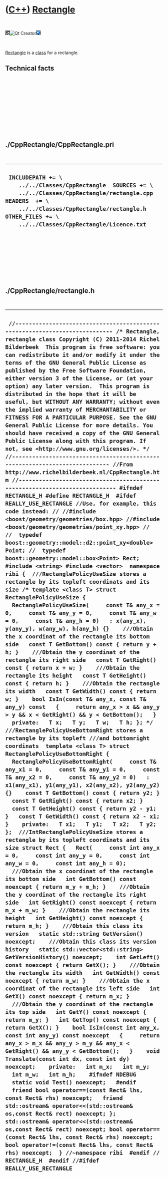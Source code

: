 
 

 

 

 

 

([C++](Cpp.md)) [Rectangle](CppRectangle.md)
==============================================

 

![STL](PicStl.png)![Qt
Creator](PicQtCreator.png)![Lubuntu](PicLubuntu.png)

 

[Rectangle](CppRectangle.md) is a [class](CppClass.md) for a
rectangle.

Technical facts
---------------

 

 

 

 

 

 

./CppRectangle/CppRectangle.pri
-------------------------------

 

  --------------------------------------------------------------------------------------------------------------------------------------------------------------------------------------------------------------------------------------
  ` INCLUDEPATH += \     ../../Classes/CppRectangle  SOURCES += \     ../../Classes/CppRectangle/rectangle.cpp  HEADERS  += \     ../../Classes/CppRectangle/rectangle.h  OTHER_FILES += \     ../../Classes/CppRectangle/Licence.txt`
  --------------------------------------------------------------------------------------------------------------------------------------------------------------------------------------------------------------------------------------

 

 

 

 

 

./CppRectangle/rectangle.h
--------------------------

 

  -------------------------------------------------------------------------------------------------------------------------------------------------------------------------------------------------------------------------------------------------------------------------------------------------------------------------------------------------------------------------------------------------------------------------------------------------------------------------------------------------------------------------------------------------------------------------------------------------------------------------------------------------------------------------------------------------------------------------------------------------------------------------------------------------------------------------------------------------------------------------------------------------------------------------------------------------------------------------------------------------------------------------------------------------------------------------------------------------------------------------------------------------------------------------------------------------------------------------------------------------------------------------------------------------------------------------------------------------------------------------------------------------------------------------------------------------------------------------------------------------------------------------------------------------------------------------------------------------------------------------------------------------------------------------------------------------------------------------------------------------------------------------------------------------------------------------------------------------------------------------------------------------------------------------------------------------------------------------------------------------------------------------------------------------------------------------------------------------------------------------------------------------------------------------------------------------------------------------------------------------------------------------------------------------------------------------------------------------------------------------------------------------------------------------------------------------------------------------------------------------------------------------------------------------------------------------------------------------------------------------------------------------------------------------------------------------------------------------------------------------------------------------------------------------------------------------------------------------------------------------------------------------------------------------------------------------------------------------------------------------------------------------------------------------------------------------------------------------------------------------------------------------------------------------------------------------------------------------------------------------------------------------------------------------------------------------------------------------------------------------------------------------------------------------------------------------------------------------------------------------------------------------------------------------------------------------------------------------------------------------------------------------------------------------------------------------------------------------------------------------------------------------------------------------------------------------------------------------------------------------------------------------------------------------------------------------------------------------------------------------------------------------------------------------------------------------------------------------------------------------------------------------------------------------------------------------------------------------------------------------------------------------------------------------------------------------------------------------------------------------------------------------------------------------------------------------------------------------------------------------------------------------------------------------------------------------------------------------------------------------------------------------------------------------------------------------------------------------------------------------------------------------------------------------------------------------------------------
  ` //--------------------------------------------------------------------------- /* Rectangle, rectangle class Copyright (C) 2011-2014 Richel Bilderbeek  This program is free software: you can redistribute it and/or modify it under the terms of the GNU General Public License as published by the Free Software Foundation, either version 3 of the License, or (at your option) any later version.  This program is distributed in the hope that it will be useful, but WITHOUT ANY WARRANTY; without even the implied warranty of MERCHANTABILITY or FITNESS FOR A PARTICULAR PURPOSE. See the GNU General Public License for more details. You should have received a copy of the GNU General Public License along with this program. If not, see <http://www.gnu.org/licenses/>. */ //--------------------------------------------------------------------------- //From http://www.richelbilderbeek.nl/CppRectangle.htm //--------------------------------------------------------------------------- #ifndef RECTANGLE_H #define RECTANGLE_H  #ifdef REALLY_USE_RECTANGLE //Use, for example, this code instead: // //#include <boost/geometry/geometries/box.hpp> //#include <boost/geometry/geometries/point_xy.hpp> // //  typedef boost::geometry::model::d2::point_xy<double> Point; //  typedef boost::geometry::model::box<Point> Rect;   #include <string> #include <vector>  namespace ribi {  ///RectanglePolicyUseSize stores a rectangle by its topleft coordinats and its size /* template <class T> struct RectanglePolicyUseSize {   RectanglePolicyUseSize(     const T& any_x = 0,     const T& any_y = 0,     const T& any_w = 0,     const T& any_h = 0)   : x(any_x), y(any_y), w(any_w), h(any_h) {}    ///Obtain the x coordinat of the rectangle its bottom side   const T GetBottom() const { return y + h; }    ///Obtain the y coordinat of the rectangle its right side   const T GetRight() const { return x + w; }    ///Obtain the rectangle its height   const T GetHeight() const { return h; }    ///Obtain the rectangle its width   const T GetWidth() const { return w; }    bool IsIn(const T& any_x, const T& any_y) const   {     return any_x > x && any_y > y && x < GetRight() && y < GetBottom();   }    private:   T x;   T y;   T w;   T h; }; */  ///RectanglePolicyUseBottomRight stores a rectangle by its topleft ///and bottomright coordinats  template <class T> struct RectanglePolicyUseBottomRight {   RectanglePolicyUseBottomRight(     const T& any_x1 = 0,     const T& any_y1 = 0,     const T& any_x2 = 0,     const T& any_y2 = 0)   : x1(any_x1), y1(any_y1), x2(any_x2), y2(any_y2) {}    const T GetBottom() const { return y2; }   const T GetRight() const { return x2; }   const T GetHeight() const { return y2 - y1; }   const T GetWidth() const { return x2 - x1; }    private:   T x1;   T y1;   T x2;   T y2; };  ///IntRectanglePolicyUseSize stores a rectangle by its topleft coordinats and its size struct Rect {   Rect(     const int any_x = 0,     const int any_y = 0,     const int any_w = 0,     const int any_h = 0);    ///Obtain the x coordinat of the rectangle its bottom side   int GetBottom() const noexcept { return m_y + m_h; }    ///Obtain the y coordinat of the rectangle its right side   int GetRight() const noexcept { return m_x + m_w; }    ///Obtain the rectangle its height   int GetHeight() const noexcept { return m_h; }    ///Obtain this class its version   static std::string GetVersion() noexcept;    ///Obtain this class its version history   static std::vector<std::string> GetVersionHistory() noexcept;    int GetLeft() const noexcept { return GetX(); }    ///Obtain the rectangle its width   int GetWidth() const noexcept { return m_w; }    ///Obtain the x coordinat of the rectangle its left side   int GetX() const noexcept { return m_x; }    ///Obtain the y coordinat of the rectangle its top side   int GetY() const noexcept { return m_y; }   int GetTop() const noexcept { return GetX(); }    bool IsIn(const int any_x, const int any_y) const noexcept   {     return any_x > m_x && any_y > m_y && any_x < GetRight() && any_y < GetBottom();   }    void Translate(const int dx, const int dy) noexcept;    private:   int m_x;   int m_y;   int m_w;   int m_h;    #ifndef NDEBUG   static void Test() noexcept;   #endif    friend bool operator==(const Rect& lhs, const Rect& rhs) noexcept;   friend std::ostream& operator<<(std::ostream& os,const Rect& rect) noexcept; };  std::ostream& operator<<(std::ostream& os,const Rect& rect) noexcept; bool operator==(const Rect& lhs, const Rect& rhs) noexcept; bool operator!=(const Rect& lhs, const Rect& rhs) noexcept;  } //~namespace ribi  #endif // RECTANGLE_H  #endif //#ifdef REALLY_USE_RECTANGLE`
  -------------------------------------------------------------------------------------------------------------------------------------------------------------------------------------------------------------------------------------------------------------------------------------------------------------------------------------------------------------------------------------------------------------------------------------------------------------------------------------------------------------------------------------------------------------------------------------------------------------------------------------------------------------------------------------------------------------------------------------------------------------------------------------------------------------------------------------------------------------------------------------------------------------------------------------------------------------------------------------------------------------------------------------------------------------------------------------------------------------------------------------------------------------------------------------------------------------------------------------------------------------------------------------------------------------------------------------------------------------------------------------------------------------------------------------------------------------------------------------------------------------------------------------------------------------------------------------------------------------------------------------------------------------------------------------------------------------------------------------------------------------------------------------------------------------------------------------------------------------------------------------------------------------------------------------------------------------------------------------------------------------------------------------------------------------------------------------------------------------------------------------------------------------------------------------------------------------------------------------------------------------------------------------------------------------------------------------------------------------------------------------------------------------------------------------------------------------------------------------------------------------------------------------------------------------------------------------------------------------------------------------------------------------------------------------------------------------------------------------------------------------------------------------------------------------------------------------------------------------------------------------------------------------------------------------------------------------------------------------------------------------------------------------------------------------------------------------------------------------------------------------------------------------------------------------------------------------------------------------------------------------------------------------------------------------------------------------------------------------------------------------------------------------------------------------------------------------------------------------------------------------------------------------------------------------------------------------------------------------------------------------------------------------------------------------------------------------------------------------------------------------------------------------------------------------------------------------------------------------------------------------------------------------------------------------------------------------------------------------------------------------------------------------------------------------------------------------------------------------------------------------------------------------------------------------------------------------------------------------------------------------------------------------------------------------------------------------------------------------------------------------------------------------------------------------------------------------------------------------------------------------------------------------------------------------------------------------------------------------------------------------------------------------------------------------------------------------------------------------------------------------------------------------------------------------------------------------------

 

 

 

 

 

./CppRectangle/rectangle.cpp
----------------------------

 

  ----------------------------------------------------------------------------------------------------------------------------------------------------------------------------------------------------------------------------------------------------------------------------------------------------------------------------------------------------------------------------------------------------------------------------------------------------------------------------------------------------------------------------------------------------------------------------------------------------------------------------------------------------------------------------------------------------------------------------------------------------------------------------------------------------------------------------------------------------------------------------------------------------------------------------------------------------------------------------------------------------------------------------------------------------------------------------------------------------------------------------------------------------------------------------------------------------------------------------------------------------------------------------------------------------------------------------------------------------------------------------------------------------------------------------------------------------------------------------------------------------------------------------------------------------------------------------------------------------------------------------------------------------------------------------------------------------------------------------------------------------------------------------------------------------------------------------------------------------------------------------------------------------------------------------------------------------------------------------------------------------------------------------------------------------------------------------------------------------------------------------------------------------------------------------------------------------------------------------------------------------------------------------------------------------------------------------------------------------------------------------------------------------------------------------------------------------------------------------------------------------------------------------------------------------------------------------------------------------------------------------------------------------------------------------
  ` //--------------------------------------------------------------------------- /* Rectangle, rectangle class Copyright (C) 2011-2014 Richel Bilderbeek  This program is free software: you can redistribute it and/or modify it under the terms of the GNU General Public License as published by the Free Software Foundation, either version 3 of the License, or (at your option) any later version.  This program is distributed in the hope that it will be useful, but WITHOUT ANY WARRANTY; without even the implied warranty of MERCHANTABILITY or FITNESS FOR A PARTICULAR PURPOSE. See the GNU General Public License for more details. You should have received a copy of the GNU General Public License along with this program. If not, see <http://www.gnu.org/licenses/>. */ //--------------------------------------------------------------------------- //From http://www.richelbilderbeek.nl/CppRectangle.htm //--------------------------------------------------------------------------- #ifdef REALLY_USE_RECTANGLE  #include "rectangle.h"  #include <iostream> #include <stdexcept>  #include "trace.h"  ribi::Rect::Rect(     const int any_x,     const int any_y,     const int any_w,     const int any_h)   : m_x(any_x),     m_y(any_y),     m_w(any_w),     m_h(any_h) {   if (any_w < 0.0) throw std::logic_error("Cannot create Rect with negative width");   if (any_h < 0.0) throw std::logic_error("Cannot create Rect with negative height"); }  std::string ribi::Rect::GetVersion() noexcept {   return "1.0"; }  std::vector<std::string> ribi::Rect::GetVersionHistory() noexcept {   return {     "2011-08-20: Version 1.0: initial version"   }; }  #ifndef NDEBUG void ribi::Rect::Test() noexcept {   {     static bool is_tested{false};     if (is_tested) return;     is_tested = true;   }   const TestTimer test_timer(__func__,__FILE__,1.0); } #endif  void ribi::Rect::Translate(const int dx, const int dy) noexcept {   this->m_x += dx;   this->m_y += dy; }  std::ostream& ribi::operator<<(std::ostream& os,const Rect& rect) noexcept {   os     << "<Rect>"     << "<x>"       << rect.m_x     << "</x>"     << "<y>"       << rect.m_y     << "</y>"     << "<w>"       << rect.m_w     << "</w>"     << "<h>"       << rect.m_h     << "</h>"     << "</Rect>";   return os; }  bool ribi::operator==(const Rect& lhs, const Rect& rhs) noexcept {   return        lhs.m_x == rhs.m_x     && lhs.m_y == rhs.m_y     && lhs.m_w == rhs.m_w     && lhs.m_h == rhs.m_h; }  bool ribi::operator!=(const Rect& lhs, const Rect& rhs) noexcept {   return !(lhs==rhs); }   #endif //#ifdef REALLY_USE_RECTANGLE`
  ----------------------------------------------------------------------------------------------------------------------------------------------------------------------------------------------------------------------------------------------------------------------------------------------------------------------------------------------------------------------------------------------------------------------------------------------------------------------------------------------------------------------------------------------------------------------------------------------------------------------------------------------------------------------------------------------------------------------------------------------------------------------------------------------------------------------------------------------------------------------------------------------------------------------------------------------------------------------------------------------------------------------------------------------------------------------------------------------------------------------------------------------------------------------------------------------------------------------------------------------------------------------------------------------------------------------------------------------------------------------------------------------------------------------------------------------------------------------------------------------------------------------------------------------------------------------------------------------------------------------------------------------------------------------------------------------------------------------------------------------------------------------------------------------------------------------------------------------------------------------------------------------------------------------------------------------------------------------------------------------------------------------------------------------------------------------------------------------------------------------------------------------------------------------------------------------------------------------------------------------------------------------------------------------------------------------------------------------------------------------------------------------------------------------------------------------------------------------------------------------------------------------------------------------------------------------------------------------------------------------------------------------------------------------------

 

 

 

 

 

 

